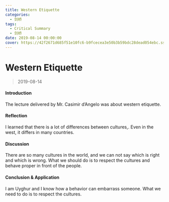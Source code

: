 ```yaml
---
title: Western Etiquette
categories:
  - 剑桥
tags:
  - Critical Summary
  - 剑桥
date: 2019-08-14 00:00:00
cover: https://42f2671d685f51e10fc6-b9fcecea3e50b3b59bdc28dead054ebc.ssl.cf5.rackcdn.com/illustrations/snow_games_ohkc.svg
---
```


# Western Etiquette

> 2019-08-14

#### Introduction

The lecture delivered by Mr. Casimir d’Angelo was about western etiquette.

#### Reflection

I learned that there is a lot of differences between cultures,. Even in the west, it differs in many countries.

#### Discussion

There are so many cultures in the world, and we can not say which is right and which is wrong. What we should do is to respect the cultures and behave proper in front of the people.

#### Conclusion & Application

I am Uyghur and I know how a behavior can embarrass someone. What we need to do is to respect the cultures.